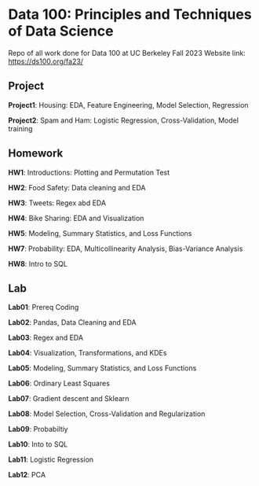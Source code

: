 # Data 100: Principles and Techniques of Data Science


Repo of all work done for Data 100 at UC Berkeley Fall 2023
Website link: https://ds100.org/fa23/

## Project

**Project1**: Housing: EDA, Feature Engineering, Model Selection, Regression

**Project2**: Spam and Ham: Logistic Regression, Cross-Validation, Model training

## Homework

**HW1**: Introductions: Plotting and Permutation Test

**HW2**: Food Safety: Data cleaning and EDA

**HW3**: Tweets: Regex abd EDA

**HW4**: Bike Sharing: EDA and Visualization

**HW5**: Modeling, Summary Statistics, and Loss Functions

**HW7**: Probability: EDA, Multicollinearity Analysis, Bias-Variance Analysis

**HW8**: Intro to SQL

## Lab

**Lab01**: Prereq Coding

**Lab02**: Pandas, Data Cleaning and EDA

**Lab03**: Regex and EDA

**Lab04**: Visualization, Transformations, and KDEs

**Lab05**: Modeling, Summary Statistics, and Loss Functions

**Lab06**: Ordinary Least Squares

**Lab07**: Gradient descent and Sklearn

**Lab08**: Model Selection, Cross-Validation and Regularization

**Lab09**: Probabiltiy 

**Lab10**: Into to SQL

**Lab11**: Logistic Regression

**Lab12**: PCA









